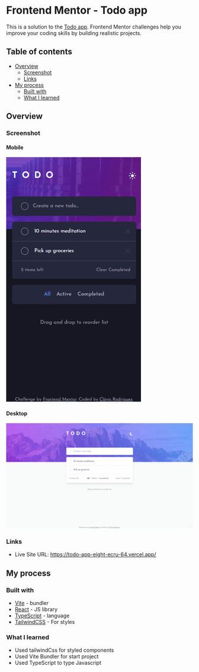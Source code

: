 # Frontend Mentor - Todo app

This is a solution to the [Todo app](https://www.frontendmentor.io/challenges/todo-app-Su1_KokOW). Frontend Mentor challenges help you improve your coding skills by building realistic projects. 

## Table of contents

- [Overview](#overview)
  - [Screenshot](#screenshot)
  - [Links](#links)
- [My process](#my-process)
  - [Built with](#built-with)
  - [What I learned](#what-i-learned)

## Overview

### Screenshot

#### Mobile
![](./solution/design_mobile.gif)

#### Desktop
![](./solution/design_desktop.gif)

### Links
 - Live Site URL: https://todo-app-eight-ecru-64.vercel.app/

## My process

### Built with
- [Vite](https://vitejs.dev/) - bundler
- [React](https://reactjs.org/) - JS library
- [TypeScript](https://www.npmjs.com/package/prop-types) - language
- [TailwindCSS](https://tailwindcss.com/docs/installation) - For styles

### What I learned

- Used tailwindCss for styled components
- Used Vite Bundler for start project
- Used TypeScript to type Javascript

